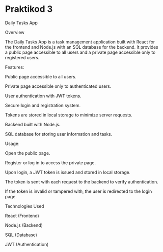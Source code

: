 # Praktikod 3
Daily Tasks App

Overview

The Daily Tasks App is a task management application built with React for the frontend and Node.js with an SQL database for the backend. It provides a public page accessible to all users and a private page accessible only to registered users.

Features:

Public page accessible to all users.

Private page accessible only to authenticated users.

User authentication with JWT tokens.

Secure login and registration system.

Tokens are stored in local storage to minimize server requests.

Backend built with Node.js.

SQL database for storing user information and tasks.

Usage:

Open the public page.

Register or log in to access the private page.

Upon login, a JWT token is issued and stored in local storage.

The token is sent with each request to the backend to verify authentication.

If the token is invalid or tampered with, the user is redirected to the login page.

Technologies Used

React (Frontend)

Node.js (Backend)

SQL (Database)

JWT (Authentication)
